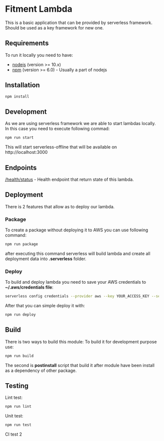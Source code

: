 # Fitment Lambda
This is a basic application that can be provided by serverless framework.
Should be used as a key framework for new one.

## Requirements
To run it locally you need to have:

* [nodejs](https://nodejs.org/uk/download/) (version >= 10.x)
* [npm](https://nodejs.org/uk/download/package-manager/#debian-and-ubuntu-based-linux-distributions) (version >= 6.0) - Usually a part of nodejs

## Installation
```bash
npm install
```

## Development
As we are using serverless framework we are able to start lambdas locally. In this case you need to execute following commad:
```bash
npm run start
```
This will start serverless-offline that will be available on http://localhost:3000

## Endpoints
[/health/status](http://localhost:3000/health/status) - Health endpoint that return state of this lambda.

## Deployment
There is 2 features that allow as to deploy our lambda.

### Package
To create a package without deploying it to AWS you can use following command:
```bash
npm run package
```
after executing this command serverless will build lambda and create all deployment data into **.serverless**  folder.
### Deploy
To build and deploy lambda you need to save your AWS credentials to **~/.aws/credentials file**:

```bash
serverless config credentials --provider aws --key YOUR_ACCESS_KEY --secret YOUR_SECRET_KEY
```

After that you can simple deploy it with:
```bash
npm run deploy
```

## Build
There is two ways to build this module:
To build it for development purpose use:
```bash
npm run build
```
The second is **postinstall** script that build it after module have been install as a dependency of other package.
## Testing
Lint test:
```bash
npm run lint
```
Unit test:
```bash
npm run test
```

CI test 2
